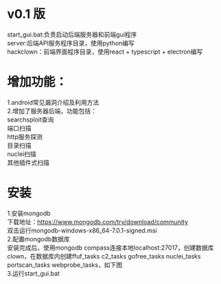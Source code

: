 # v0.1 版 
start_gui.bat:负责启动后端服务器和前端gui程序<br>
server:后端API服务程序目录，使用python编写<br>
hackclown：前端界面程序目录，使用react + typescript + electron编写<br>
# 增加功能：
1.android常见漏洞介绍及利用方法<br>
2.增加了服务器后端，功能包括：<br>
searchsploit查询<br>
端口扫描<br>
http服务探测<br>
目录扫描<br>
nuclei扫描<br>
其他插件式扫描<br>
# 安装
1.安装mongodb</br>
下载地址：https://www.mongodb.com/try/download/community<br>
双击运行mongodb-windows-x86_64-7.0.1-signed.msi<br>
2.配置mongodb数据库<br>
安装完成后，使用mongodb compass连接本地localhost:27017，创建数据库clown，在数据库内创建ffuf_tasks c2_tasks gofree_tasks nuclei_tasks portscan_tasks webprobe_tasks，如下图<br>
3.运行start_gui.bat
